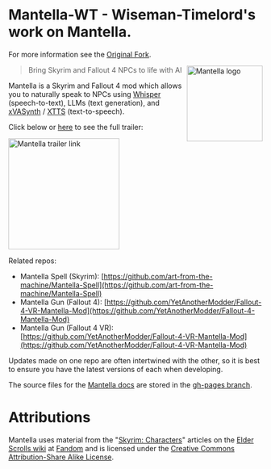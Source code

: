 # Mantella-WT - Wiseman-Timelord's work on Mantella.
For more information see the [Original Fork](https://github.com/art-from-the-machine/Mantella).

<img src="./img/mantella_logo_github.png" align="right" alt="Mantella logo" width="150" height="auto">

> Bring Skyrim and Fallout 4 NPCs to life with AI

Mantella is a Skyrim and Fallout 4 mod which allows you to naturally speak to NPCs using [Whisper](https://github.com/openai/whisper) (speech-to-text), LLMs (text generation), and [xVASynth](https://github.com/DanRuta/xVA-Synth) / [XTTS](https://www.nexusmods.com/skyrimspecialedition/mods/113445) (text-to-speech).  

Click below or [here](https://youtu.be/FLmbd48r2Wo?si=QLe2_E1CogpxlaS1) to see the full trailer:

<a href="https://youtu.be/FLmbd48r2Wo?si=QLe2_E1CogpxlaS1
" target="_blank"><img src="./img/mantella_trailer.gif"
alt="Mantella trailer link" width="auto" height="220"/></a>

Related repos:
- Mantella Spell (Skyrim): [https://github.com/art-from-the-machine/Mantella-Spell](https://github.com/art-from-the-machine/Mantella-Spell)
- Mantella Gun (Fallout 4): [https://github.com/YetAnotherModder/Fallout-4-VR-Mantella-Mod](https://github.com/YetAnotherModder/Fallout-4-Mantella-Mod)
- Mantella Gun (Fallout 4 VR): [https://github.com/YetAnotherModder/Fallout-4-VR-Mantella-Mod](https://github.com/YetAnotherModder/Fallout-4-VR-Mantella-Mod)

Updates made on one repo are often intertwined with the other, so it is best to ensure you have the latest versions of each when developing.

The source files for the [Mantella docs](https://art-from-the-machine.github.io/Mantella) are stored in the [gh-pages branch](https://github.com/art-from-the-machine/Mantella/tree/gh-pages).

# Attributions
Mantella uses material from the "[Skyrim: Characters](https://elderscrolls.fandom.com/wiki/Category:Skyrim:_Characters)" articles on the [Elder Scrolls wiki](https://elderscrolls.fandom.com/wiki/The_Elder_Scrolls_Wiki) at [Fandom](https://www.fandom.com/) and is licensed under the [Creative Commons Attribution-Share Alike License](https://creativecommons.org/licenses/by-sa/3.0/).
